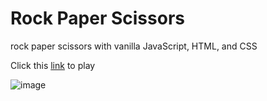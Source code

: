 # Rock Paper Scissors 
rock paper scissors with vanilla JavaScript, HTML, and CSS


Click this [link](https://macaroonforu.github.io/rock-paper-scissors/) to play

![image](https://github.com/macaroonforu/rock-paper-scissors/assets/121368271/7c90d210-17a2-482d-9523-a0195d435a78)
